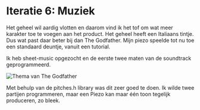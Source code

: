 # Iteratie 6: Muziek
Het geheel wil aardig vlotten en daarom vind ik het tof om wat meer karakter toe te voegen aan het product. Het geheel heeft een Italiaans tintje. Dus wat past daar beter bij dan The Godfather. Mijn piezo speelde tot nu toe een standaard deuntje, vanuit een tutorial. 

Ik heb sheet-music opgezocht en de eerste twee maten van de soundtrack geprogrammeerd.

![Thema van The Godfather](https://www.youtube.com/watch?v=qIFQwnsotss)

Met behulp van de pitches.h library was dit zeer goed te doen.
Ik wilde twee partijen programmeren, maar een Piezo kan maar één toon tegelijk produceren, zo bleek.